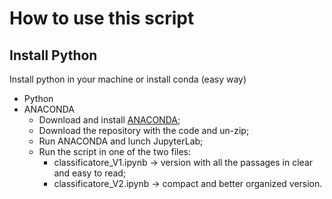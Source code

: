 # How to use this script
## Install Python
Install python in your machine or install conda (easy way)
* Python
* ANACONDA
  * Download and install [ANACONDA](https://www.anaconda.com/products/distribution);
  * Download the repository with the code and un-zip;
  * Run ANACONDA and lunch JupyterLab;
  * Run the script in one of the two files:
    * classificatore_V1.ipynb -> version with all the passages in clear and easy to read;
    * classificatore_V2.ipynb -> compact and better organized version.